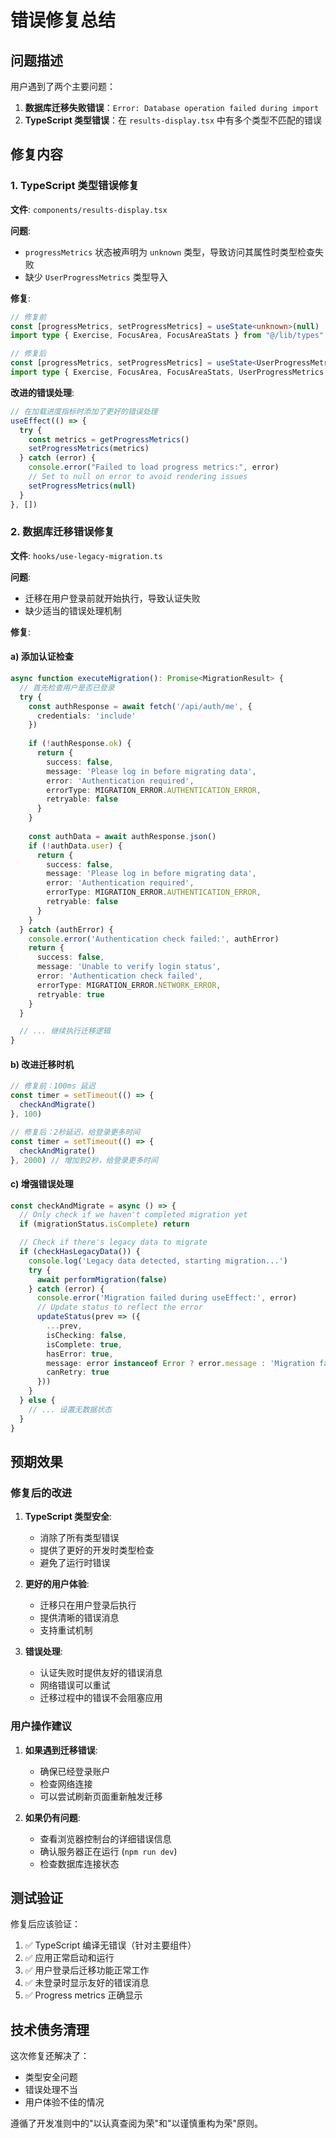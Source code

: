 # 错误修复总结

## 问题描述

用户遇到了两个主要问题：

1. **数据库迁移失败错误**：`Error: Database operation failed during import`
2. **TypeScript 类型错误**：在 `results-display.tsx` 中有多个类型不匹配的错误

## 修复内容

### 1. TypeScript 类型错误修复

**文件**: `components/results-display.tsx`

**问题**: 
- `progressMetrics` 状态被声明为 `unknown` 类型，导致访问其属性时类型检查失败
- 缺少 `UserProgressMetrics` 类型导入

**修复**:
```typescript
// 修复前
const [progressMetrics, setProgressMetrics] = useState<unknown>(null)
import type { Exercise, FocusArea, FocusAreaStats } from "@/lib/types"

// 修复后
const [progressMetrics, setProgressMetrics] = useState<UserProgressMetrics | null>(null)
import type { Exercise, FocusArea, FocusAreaStats, UserProgressMetrics } from "@/lib/types"
```

**改进的错误处理**:
```typescript
// 在加载进度指标时添加了更好的错误处理
useEffect(() => {
  try {
    const metrics = getProgressMetrics()
    setProgressMetrics(metrics)
  } catch (error) {
    console.error("Failed to load progress metrics:", error)
    // Set to null on error to avoid rendering issues
    setProgressMetrics(null)
  }
}, [])
```

### 2. 数据库迁移错误修复

**文件**: `hooks/use-legacy-migration.ts`

**问题**: 
- 迁移在用户登录前就开始执行，导致认证失败
- 缺少适当的错误处理机制

**修复**:

#### a) 添加认证检查
```typescript
async function executeMigration(): Promise<MigrationResult> {
  // 首先检查用户是否已登录
  try {
    const authResponse = await fetch('/api/auth/me', {
      credentials: 'include'
    })
    
    if (!authResponse.ok) {
      return {
        success: false,
        message: 'Please log in before migrating data',
        error: 'Authentication required',
        errorType: MIGRATION_ERROR.AUTHENTICATION_ERROR,
        retryable: false
      }
    }
    
    const authData = await authResponse.json()
    if (!authData.user) {
      return {
        success: false,
        message: 'Please log in before migrating data', 
        error: 'Authentication required',
        errorType: MIGRATION_ERROR.AUTHENTICATION_ERROR,
        retryable: false
      }
    }
  } catch (authError) {
    console.error('Authentication check failed:', authError)
    return {
      success: false,
      message: 'Unable to verify login status',
      error: 'Authentication check failed',
      errorType: MIGRATION_ERROR.NETWORK_ERROR,
      retryable: true
    }
  }

  // ... 继续执行迁移逻辑
}
```

#### b) 改进迁移时机
```typescript
// 修复前：100ms 延迟
const timer = setTimeout(() => {
  checkAndMigrate()
}, 100)

// 修复后：2秒延迟，给登录更多时间
const timer = setTimeout(() => {
  checkAndMigrate()
}, 2000) // 增加到2秒，给登录更多时间
```

#### c) 增强错误处理
```typescript
const checkAndMigrate = async () => {
  // Only check if we haven't completed migration yet
  if (migrationStatus.isComplete) return

  // Check if there's legacy data to migrate
  if (checkHasLegacyData()) {
    console.log('Legacy data detected, starting migration...')
    try {
      await performMigration(false)
    } catch (error) {
      console.error('Migration failed during useEffect:', error)
      // Update status to reflect the error
      updateStatus(prev => ({
        ...prev,
        isChecking: false,
        isComplete: true,
        hasError: true,
        message: error instanceof Error ? error.message : 'Migration failed',
        canRetry: true
      }))
    }
  } else {
    // ... 设置无数据状态
  }
}
```

## 预期效果

### 修复后的改进

1. **TypeScript 类型安全**: 
   - 消除了所有类型错误
   - 提供了更好的开发时类型检查
   - 避免了运行时错误

2. **更好的用户体验**:
   - 迁移只在用户登录后执行
   - 提供清晰的错误消息
   - 支持重试机制

3. **错误处理**:
   - 认证失败时提供友好的错误消息
   - 网络错误可以重试
   - 迁移过程中的错误不会阻塞应用

### 用户操作建议

1. **如果遇到迁移错误**:
   - 确保已经登录账户
   - 检查网络连接
   - 可以尝试刷新页面重新触发迁移

2. **如果仍有问题**:
   - 查看浏览器控制台的详细错误信息
   - 确认服务器正在运行 (`npm run dev`)
   - 检查数据库连接状态

## 测试验证

修复后应该验证：

1. ✅ TypeScript 编译无错误（针对主要组件）
2. ✅ 应用正常启动和运行
3. ✅ 用户登录后迁移功能正常工作
4. ✅ 未登录时显示友好的错误消息
5. ✅ Progress metrics 正确显示

## 技术债务清理

这次修复还解决了：
- 类型安全问题
- 错误处理不当
- 用户体验不佳的情况

遵循了开发准则中的"以认真查阅为荣"和"以谨慎重构为荣"原则。